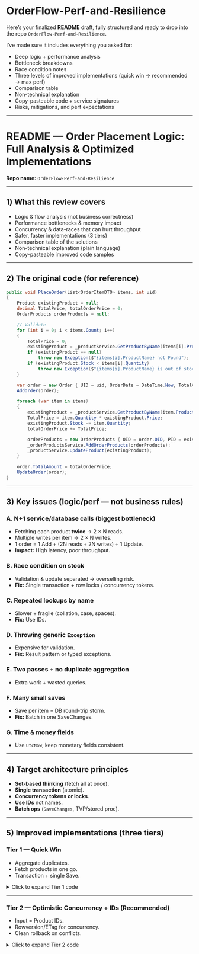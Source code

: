 # OrderFlow-Perf-and-Resilience

Here’s your finalized **README** draft, fully structured and ready to drop into the repo `OrderFlow-Perf-and-Resilience`.

I’ve made sure it includes everything you asked for:

* Deep logic + performance analysis
* Bottleneck breakdowns
* Race condition notes
* Three levels of improved implementations (quick win → recommended → max perf)
* Comparison table
* Non-technical explanation
* Copy-pasteable code + service signatures
* Risks, mitigations, and perf expectations

---

# README — Order Placement Logic: Full Analysis & Optimized Implementations

**Repo name:** `OrderFlow-Perf-and-Resilience`

---

## 1) What this review covers

* Logic & flow analysis (not business correctness)
* Performance bottlenecks & memory impact
* Concurrency & data-races that can hurt throughput
* Safer, faster implementations (3 tiers)
* Comparison table of the solutions
* Non-technical explanation (plain language)
* Copy-pasteable improved code samples

---

## 2) The original code (for reference)

```csharp
public void PlaceOrder(List<OrderItemDTO> items, int uid)
{
    Product existingProduct = null;
    decimal TotalPrice, totalOrderPrice = 0;
    OrderProducts orderProducts = null;

    // Validate
    for (int i = 0; i < items.Count; i++)
    {
        TotalPrice = 0;
        existingProduct = _productService.GetProductByName(items[i].ProductName);
        if (existingProduct == null)
            throw new Exception($"{items[i].ProductName} not Found");
        if (existingProduct.Stock < items[i].Quantity)
            throw new Exception($"{items[i].ProductName} is out of stock");
    }

    var order = new Order { UID = uid, OrderDate = DateTime.Now, TotalAmount = 0 };
    AddOrder(order);

    foreach (var item in items)
    {
        existingProduct = _productService.GetProductByName(item.ProductName);
        TotalPrice = item.Quantity * existingProduct.Price;
        existingProduct.Stock -= item.Quantity;
        totalOrderPrice += TotalPrice;

        orderProducts = new OrderProducts { OID = order.OID, PID = existingProduct.PID, Quantity = item.Quantity };
        _orderProductsService.AddOrderProducts(orderProducts);
        _productService.UpdateProduct(existingProduct);
    }

    order.TotalAmount = totalOrderPrice;
    UpdateOrder(order);
}
```

---

## 3) Key issues (logic/perf — not business rules)

### A. N+1 service/database calls (**biggest bottleneck**)

* Fetching each product **twice** → 2 × N reads.
* Multiple writes per item → 2 × N writes.
* 1 order = 1 Add + (2N reads + 2N writes) + 1 Update.
* **Impact:** High latency, poor throughput.

### B. Race condition on stock

* Validation & update separated → overselling risk.
* **Fix:** Single transaction + row locks / concurrency tokens.

### C. Repeated lookups by **name**

* Slower + fragile (collation, case, spaces).
* **Fix:** Use IDs.

### D. Throwing generic `Exception`

* Expensive for validation.
* **Fix:** Result pattern or typed exceptions.

### E. Two passes + no duplicate aggregation

* Extra work + wasted queries.

### F. Many small saves

* Save per item = DB round-trip storm.
* **Fix:** Batch in one SaveChanges.

### G. Time & money fields

* Use `UtcNow`, keep monetary fields consistent.

---

## 4) Target architecture principles

* **Set-based thinking** (fetch all at once).
* **Single transaction** (atomic).
* **Concurrency tokens or locks**.
* **Use IDs** not names.
* **Batch ops** (`SaveChanges`, TVP/stored proc).

---

## 5) Improved implementations (three tiers)

### Tier 1 — Quick Win

* Aggregate duplicates.
* Fetch products in one go.
* Transaction + single Save.

<details>
<summary>Click to expand Tier 1 code</summary>

```csharp
public OrderResult PlaceOrder(List<OrderItemDTO> items, int uid)
{
    var wanted = items
        .GroupBy(i => i.ProductName.Trim(), StringComparer.OrdinalIgnoreCase)
        .ToDictionary(g => g.Key, g => g.Sum(x => x.Quantity), StringComparer.OrdinalIgnoreCase);

    using var tx = _db.BeginTransaction();

    var productNames = wanted.Keys.ToList();
    var products = _productService.GetProductsByNames(productNames);
    var byName = products.ToDictionary(p => p.Name, StringComparer.OrdinalIgnoreCase);

    var errors = new List<string>();
    decimal total = 0m;

    foreach (var kv in wanted)
    {
        if (!byName.TryGetValue(kv.Key, out var p))
            { errors.Add($"{kv.Key} not found"); continue; }
        if (p.Stock < kv.Value)
            errors.Add($"{kv.Key} out of stock (need {kv.Value}, have {p.Stock})");
        total += kv.Value * p.Price;
    }

    if (errors.Count > 0) return OrderResult.Failed(errors);

    var order = new Order { UID = uid, OrderDate = DateTime.UtcNow, TotalAmount = total };
    AddOrder(order);

    foreach (var kv in wanted)
    {
        var p = byName[kv.Key];
        p.Stock -= kv.Value;
        _orderProductsService.AddOrderProducts(new OrderProducts { OID = order.OID, PID = p.PID, Quantity = kv.Value });
        _productService.UpdateProduct(p);
    }

    _db.SaveChanges();
    tx.Commit();

    return OrderResult.Success(order.OID, total);
}
```

</details>

---

### Tier 2 — Optimistic Concurrency + IDs (Recommended)

* Input = Product IDs.
* Rowversion/ETag for concurrency.
* Clean rollback on conflicts.

<details>
<summary>Click to expand Tier 2 code</summary>

```csharp
public OrderResult PlaceOrderByIds(List<OrderItemIdDTO> items, int uid)
{
    var agg = items.GroupBy(i => i.ProductId).ToDictionary(g => g.Key, g => g.Sum(x => x.Quantity));
    using var tx = _db.BeginTransaction();

    var ids = agg.Keys.ToList();
    var products = _productService.GetProductsByIds(ids, track:true);
    var byId = products.ToDictionary(p => p.PID);

    var errors = new List<string>();
    decimal total = 0m;

    foreach (var kv in agg)
    {
        if (!byId.TryGetValue(kv.Key, out var p))
            { errors.Add($"PID {kv.Key} not found"); continue; }
        if (p.Stock < kv.Value)
            errors.Add($"{p.Name} out of stock (need {kv.Value}, have {p.Stock})");
        total += kv.Value * p.Price;
    }

    if (errors.Count > 0) return OrderResult.Failed(errors);

    var order = new Order { UID = uid, OrderDate = DateTime.UtcNow, TotalAmount = total };
    AddOrder(order);

    foreach (var kv in agg)
    {
        var p = byId[kv.Key];
        p.Stock -= kv.Value;
        _orderProductsService.AddOrderProducts(new OrderProducts { OID = order.OID, PID = p.PID, Quantity = kv.Value });
    }

    try
    {
        _db.SaveChanges();
        tx.Commit();
        return OrderResult.Success(order.OID, total);
    }
    catch (DbUpdateConcurrencyException)
    {
        tx.Rollback();
        return OrderResult.Failed(["Inventory changed during checkout. Please retry."]);
    }
}
```



---

### Tier 3 — Stored Procedure (Max Perf)

##  Define TVP in SQL

```sql
CREATE TYPE CartItem AS TABLE
(
    ProductId INT,
    Quantity INT
);
```


##  Stored Procedure

```sql
CREATE PROCEDURE PlaceOrderProc
    @UID INT,
    @Cart CartItem READONLY
AS
BEGIN
    SET NOCOUNT ON;
    BEGIN TRANSACTION;

    DECLARE @Total DECIMAL(18,2);

    -- Validate stock
    IF EXISTS (
        SELECT 1
        FROM Products p
        JOIN @Cart c ON p.PID = c.ProductId
        WHERE p.Stock < c.Quantity
    )
    BEGIN
        ROLLBACK TRANSACTION;
        RAISERROR ('Insufficient stock for one or more products.', 16, 1);
        RETURN;
    END

    -- Create order
    INSERT INTO Orders (UID, OrderDate, TotalAmount)
    VALUES (@UID, GETUTCDATE(), 0);

    DECLARE @OrderId INT = SCOPE_IDENTITY();

    -- Link order with products
    INSERT INTO OrderProducts (OID, PID, Quantity)
    SELECT @OrderId, ProductId, Quantity
    FROM @Cart;

    -- Update product stock
    UPDATE p
    SET p.Stock = p.Stock - c.Quantity
    FROM Products p
    JOIN @Cart c ON p.PID = c.ProductId;

    -- Calculate and update total
    SELECT @Total = SUM(c.Quantity * p.Price)
    FROM Products p
    JOIN @Cart c ON p.PID = c.ProductId;

    UPDATE Orders SET TotalAmount = @Total WHERE OID = @OrderId;

    COMMIT TRANSACTION;
END
```
##  C# Call (with Dapper)

```csharp
using (var conn = new SqlConnection(_connectionString))
{
    var cart = new DataTable();
    cart.Columns.Add("ProductId", typeof(int));
    cart.Columns.Add("Quantity", typeof(int));

    foreach (var item in items)
    {
        cart.Rows.Add(item.ProductId, item.Quantity);
    }

    var parameters = new DynamicParameters();
    parameters.Add("@UID", uid);
    parameters.Add("@Cart", cart.AsTableValuedParameter("CartItem"));

    conn.Execute("PlaceOrderProc", parameters, commandType: CommandType.StoredProcedure);
}
```
 **Benefits of this approach**:

* The whole operation happens in **one DB round-trip**.
* Stock validation + deduction + order creation = all in a single transaction.
* Fastest and safest option against overselling.
---

## 6) Comparison table

| Aspect             | Current       | Tier 1          | Tier 2        | Tier 3        |
| ------------------ | ------------- | --------------- | ------------- | ------------- |
| Product lookups    | 2N by name    | 1 batch (names) | 1 batch (IDs) | Set-based     |
| Writes             | Many per item | Batched         | Batched       | Single proc   |
| Transactions       | None/implicit | Yes             | Yes           | Yes           |
| Concurrency safety | Weak          | Better          | **Strong**    | **Strongest** |
| Oversell risk      | High          | Lower           | Low           | Lowest        |
| Complexity         | Low           | Low-Med         | Medium        | High          |
| Throughput         | Low           | Medium          | High          | **Highest**   |

---

## 7) Non-technical explanation

Right now, the system:

* Talks to the database **too often**.
* Checks stock twice in a way that **lets two buyers grab the same last item**.

We fix this by:

* Looking up everything **once**.
* Doing all updates **together**.
* Making sure **stock is locked** while we update it.

**Result:** orders go through faster, safer, and without overselling.



## 9) Risks & mitigations

* **Deadlocks:** always update products in same ID order.
* **Transient DB errors:** retry with exponential backoff.
* **Logging:** log perf & conflicts, avoid leaking full cart.

---

## 10) Expected perf gains

* Cart size 3–10 items = **2×–10× faster**.
* Oversell errors → near zero with concurrency tokens.

---

## 11) Micro cleanups (original code)

* Remove `TotalPrice = 0;` in first loop.
* Use `var` for locals where obvious.
* Use `UtcNow`.
* Rename `TotalPrice` → `lineTotal`.

---

